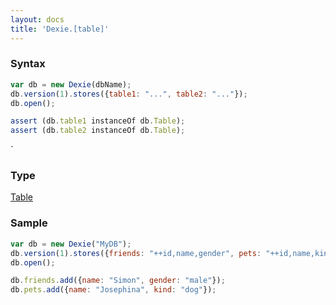 ```yaml
---
layout: docs
title: 'Dexie.[table]'
---
```


### Syntax

```javascript
var db = new Dexie(dbName);
db.version(1).stores({table1: "...", table2: "..."});
db.open();

assert (db.table1 instanceOf db.Table);
assert (db.table2 instanceOf db.Table);
```
`
### Type

[Table](Table)

### Sample

```javascript
var db = new Dexie("MyDB");
db.version(1).stores({friends: "++id,name,gender", pets: "++id,name,kind"});
db.open();

db.friends.add({name: "Simon", gender: "male"});
db.pets.add({name: "Josephina", kind: "dog"});
```
